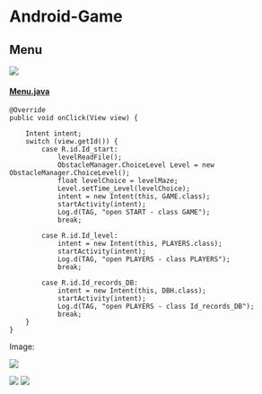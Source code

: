 # Android-Game
## Menu
![](https://github.com/ilinoa/Android-Game/blob/master/image/2.jpeg)
#### [Menu.java](https://github.com/ilinoa/Android-Game/blob/master/Maze/app/src/main/java/com/example/work/maze/Menu.java "Menu.java ")

    @Override
    public void onClick(View view) {

        Intent intent;
        switch (view.getId()) {                                                                     
            case R.id.Id_start:
                levelReadFile();
                ObstacleManager.ChoiceLevel Level = new ObstacleManager.ChoiceLevel();
                float levelChoice = levelMaze;
                Level.setTime_Level(levelChoice);
                intent = new Intent(this, GAME.class);
                startActivity(intent);
                Log.d(TAG, "open START - class GAME");
                break;

            case R.id.Id_level:
                intent = new Intent(this, PLAYERS.class);
                startActivity(intent);
                Log.d(TAG, "open PLAYERS - class PLAYERS");
                break;
                
            case R.id.Id_records_DB:
                intent = new Intent(this, DBH.class);
                startActivity(intent);
                Log.d(TAG, "open PLAYERS - class Id_records_DB");
                break;
        }
    }


Image:

![](https://github.com/ilinoa/Android-Game/blob/master/image/1.jpeg)

![](https://github.com/ilinoa/Android-Game/blob/master/image/3.jpeg)
![](https://github.com/ilinoa/Android-Game/blob/master/image/4.jpeg)
